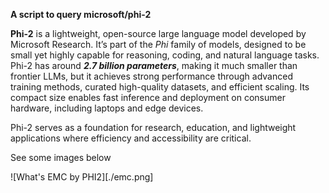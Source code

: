 **A script to query microsoft/phi-2**

**Phi-2** is a lightweight, open-source large language model developed by Microsoft Research. 
It’s part of the *Phi* family of models, designed to be small yet highly capable for reasoning, coding, and natural language tasks. 
Phi-2 has around ***2.7 billion parameters***, making it much smaller than frontier LLMs, but it achieves strong performance through advanced training methods, curated high-quality datasets, and efficient scaling. Its compact size enables fast inference and deployment on consumer hardware, including laptops and edge devices. 

Phi-2 serves as a foundation for research, education, and lightweight applications where efficiency and accessibility are critical.

See some images below



![What's EMC by PHI2][./emc.png]